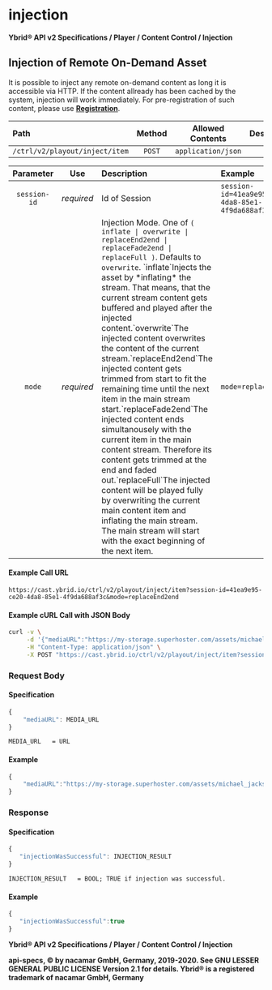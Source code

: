 # injection

**Ybrid® API v2 Specifications / Player / Content Control / Injection**

## Injection of Remote On-Demand Asset

It is possible to inject any remote on-demand content as long it is accessible via HTTP. If the content allready has been cached by the system, injection will work immediately. For pre-registration of such content, please use [**Registration**](../../backend/media-asset-management/registration.md).

| Path | Method | Allowed Contents | Description |
| :--- | :---: | :---: | :---: |
| `/ctrl/v2/playout/inject/item` | `POST` | `application/json` |  |

| Parameter | Use | Description | Example |
| :---: | :---: | :--- | :--- |
| `session-id` | _required_ | Id of Session | `session-id=41ea9e95-ce20-4da8-85e1-4f9da688af3c` |
| `mode` | _required_ | Injection Mode. One of `( inflate \| overwrite \| replaceEnd2end \| replaceFade2end \| replaceFull )`. Defaults to `overwrite`. \`inflate\`Injects the asset by \*inflating\* the stream. That means, that the current stream content gets buffered and played after the injected content.\`overwrite\`The injected content overwrites the content of the current stream.\`replaceEnd2end\`The injected content gets trimmed from start to fit the remaining time until the next item in the main stream start.\`replaceFade2end\`The injected content ends simultanousely with the current item in the main content stream. Therefore its content gets trimmed at the end and faded out.\`replaceFull\`The injected content will be played fully by overwriting the current main content item and inflating the main stream. The main stream will start with the exact beginning of the next item. | `mode=replaceEnd2end` |

#### Example Call URL

```text
https://cast.ybrid.io/ctrl/v2/playout/inject/item?session-id=41ea9e95-ce20-4da8-85e1-4f9da688af3c&mode=replaceEnd2end
```

#### Example cURL Call with JSON Body

```bash
curl -v \
     -d '{"mediaURL":"https://my-storage.superhoster.com/assets/michael_jackson-thriller.mp3"}' \
     -H "Content-Type: application/json" \
     -X POST "https://cast.ybrid.io/ctrl/v2/playout/inject/item?session-id=41ea9e95-ce20-4da8-85e1-4f9da688af3c&mode=replaceEnd2end"
```

### Request Body

#### Specification

```javascript
{
    "mediaURL": MEDIA_URL
}
```

```text
MEDIA_URL   = URL
```

#### Example

```javascript
{
    "mediaURL":"https://my-storage.superhoster.com/assets/michael_jackson-thriller.mp3"
}
```

### Response

#### Specification

```javascript
{
   "injectionWasSuccessful": INJECTION_RESULT
}
```

```text
INJECTION_RESULT   = BOOL; TRUE if injection was successful.
```

#### Example

```javascript
{
   "injectionWasSuccessful":true
}
```

**Ybrid® API v2 Specifications / Player / Content Control / Injection**

**api-specs, © by nacamar GmbH, Germany, 2019-2020. See GNU LESSER GENERAL PUBLIC LICENSE Version 2.1 for details. Ybrid® is a registered trademark of nacamar GmbH, Germany**

